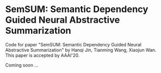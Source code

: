 # SemSUM: Semantic Dependency Guided Neural Abstractive Summarization
Code for paper "SemSUM: Semantic Dependency Guided Neural Abstractive Summarization" by Hanqi Jin, Tianming Wang, Xiaojun Wan. This paper is accepted by AAAI'20.

Coming soon ...
